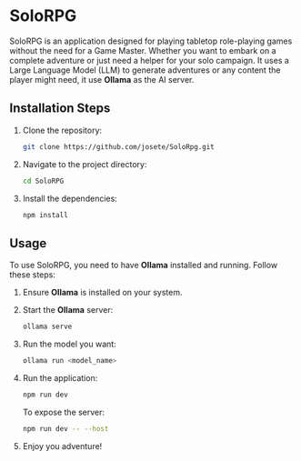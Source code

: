 # SoloRPG

SoloRPG is an application designed for playing tabletop role-playing games without the need for a Game Master. Whether you want to embark on a complete adventure or just need a helper for your solo campaign.
It uses a Large Language Model (LLM) to generate adventures or any content the player might need, it use **Ollama** as the AI server.

## Installation Steps

1. Clone the repository:

    ```bash
    git clone https://github.com/josete/SoloRpg.git
    ```

2. Navigate to the project directory:

    ```bash
    cd SoloRPG
    ```

3. Install the dependencies:

    ```bash
    npm install
    ```

## Usage

To use SoloRPG, you need to have **Ollama** installed and running. Follow these steps:

1. Ensure **Ollama** is installed on your system.
2. Start the **Ollama** server:

    ```bash
    ollama serve
    ```

3. Run the model you want:

    ```bash
    ollama run <model_name>
    ```

4. Run the application:

    ```bash
    npm run dev
    ```
    To expose the server:
    
    ```bash
    npm run dev -- --host
    ```

5. Enjoy you adventure!
